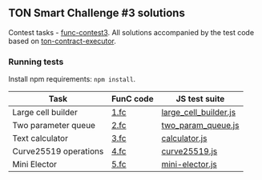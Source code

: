 ## TON Smart Challenge #3 solutions

Contest tasks - [func-contest3](https://github.com/ton-blockchain/func-contest3).
All solutions accompanied by the test code based on 
[ton-contract-executor](https://github.com/ton-community/ton-contract-executor).

### Running tests

Install npm requirements: ``npm install``.

| Task                  | FunC code      | JS test suite                                    |
|-----------------------|----------------|--------------------------------------------------|
| Large cell builder    | [1.fc](./1.fc) | [large_cell_builder.js](./large_cell_builder.js) |
| Two parameter queue   | [2.fc](./2.fc) | [two_param_queue.js](./two_param_queue.js)       |
| Text calculator       | [3.fc](./3.fc) | [calculator.js](./calculator.js)                 |
| Curve25519 operations | [4.fc](./4.fc) | [curve25519.js](./curve25519.js)                 |
| Mini Elector          | [5.fc](./5.fc) | [mini-elector.js](./mini-elector.js)             |
